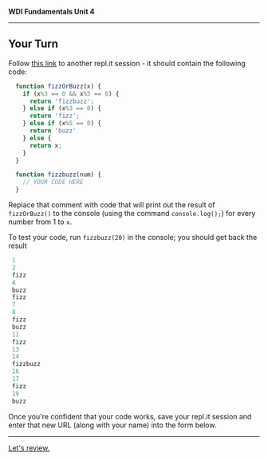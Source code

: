 **WDI Fundamentals Unit 4**

---

## Your Turn

Follow [this link](http://repl.it/9RA) to another repl.it session - it should contain the following code:

```javascript
  function fizzOrBuzz(x) {
    if (x%3 == 0 && x%5 == 0) {
      return 'fizzbuzz';
    } else if (x%3 == 0) {
      return 'fizz';
    } else if (x%5 == 0) {
      return 'buzz'
    } else {
      return x;
    }
  }

  function fizzbuzz(num) {
    // YOUR CODE HERE
  }
```

Replace that comment with code that will print out the result of `fizzOrBuzz()` to the console (using the command `console.log();`) for every number from 1 to `x`.

To test your code, run `fizzbuzz(20)` in the console; you should get back the result

```javascript
 1
 2
 fizz
 4
 buzz
 fizz
 7
 8
 fizz
 buzz
 11
 fizz
 13
 14
 fizzbuzz
 16
 17
 fizz
 19
 buzz
```
Once you're confident that your code works, save your repl.it session and enter that new URL (along with your name) into the form below.
<!-- FORM -->

---
[Let's review.](08_cheatsheet.md)

